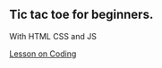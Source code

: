 ## Tic tac toe for beginners.
With HTML CSS and JS

[Lesson on Coding](https://www.youtube.com/watch?v=Mb4LIoxqIns&t=15s)
